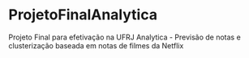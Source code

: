 # ProjetoFinalAnalytica
Projeto Final para efetivação na UFRJ Analytica - Previsão de notas e clusterização baseada em notas de filmes da Netflix
